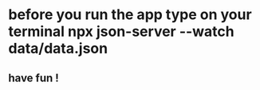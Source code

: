 # before you run the app type on your terminal npx json-server --watch data/data.json 
## have fun !
